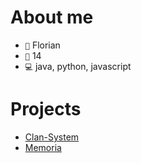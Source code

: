 # About me
- `👤` Florian
- `🦙` 14
- `💻` java, python, javascript

# Projects
- [Clan-System](https://github.com/JohnDamonDE/ClanSystem)
- [Memoria](https://github.com/MemoriaGroup)
